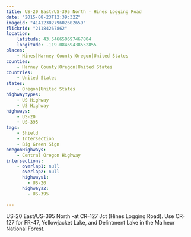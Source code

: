 ```yaml
---
title: US-20 East/US-395 North - Hines Logging Road
date: "2015-08-23T12:39:32Z"
imageid: "4141230279602602659"
flickrid: "21184267862"
location:
    latitude: 43.546650697467804
    longitude: -119.08469438552855
places:
    - Hines|Harney County|Oregon|United States
counties:
    - Harney County|Oregon|United States
countries:
    - United States
states:
    - Oregon|United States
highwaytypes:
    - US Highway
    - US Highway
highways:
    - US-20
    - US-395
tags:
    - Shield
    - Intersection
    - Big Green Sign
oregonHighways:
    - Central Oregon Highway
intersections:
    - overlap1: null
      overlap2: null
      highways1:
        - US-20
      highways2:
        - US-395

---
```

US-20 East/US-395 North -at CR-127 Jct (Hines Logging Road).  Use CR-127 for FR-47, Yellowjacket Lake, and Delintment Lake in the Malheur National Forest.
